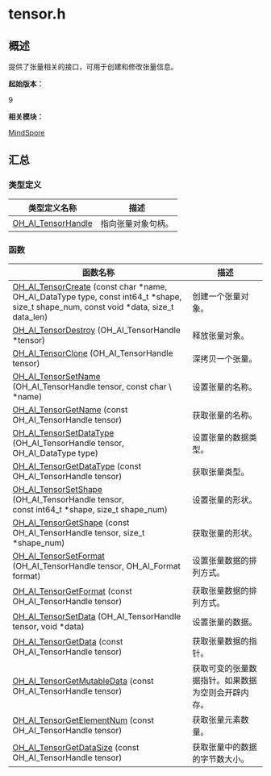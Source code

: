 # tensor.h


## 概述

提供了张量相关的接口，可用于创建和修改张量信息。

**起始版本：**

9

**相关模块：**

[MindSpore](_mind_spore.md)


## 汇总


### 类型定义

| 类型定义名称 | 描述 |
| -------- | -------- |
| [OH_AI_TensorHandle](_mind_spore.md#oh_ai_tensorhandle) | 指向张量对象句柄。 |


### 函数

| 函数名称 | 描述 |
| -------- | -------- |
| [OH_AI_TensorCreate](_mind_spore.md#oh_ai_tensorcreate) (const char \*name, OH_AI_DataType type, const int64_t \*shape, <br/>size_t shape_num, const void \*data, size_t data_len) | 创建一个张量对象。 |
| [OH_AI_TensorDestroy](_mind_spore.md#oh_ai_tensordestroy) (OH_AI_TensorHandle \*tensor) | 释放张量对象。 |
| [OH_AI_TensorClone](_mind_spore.md#oh_ai_tensorclone) (OH_AI_TensorHandle tensor) | 深拷贝一个张量。 |
| [OH_AI_TensorSetName](_mind_spore.md#oh_ai_tensorsetname) (OH_AI_TensorHandle tensor, const char \  *name) | 设置张量的名称。 |
| [OH_AI_TensorGetName](_mind_spore.md#oh_ai_tensorgetname) (const OH_AI_TensorHandle tensor) | 获取张量的名称。 |
| [OH_AI_TensorSetDataType](_mind_spore.md#oh_ai_tensorsetdatatype) (OH_AI_TensorHandle tensor, OH_AI_DataType type) | 设置张量的数据类型。 |
| [OH_AI_TensorGetDataType](_mind_spore.md#oh_ai_tensorgetdatatype) (const OH_AI_TensorHandle tensor) | 获取张量类型。 |
| [OH_AI_TensorSetShape](_mind_spore.md#oh_ai_tensorsetshape) (OH_AI_TensorHandle tensor, <br/>const int64_t \*shape, size_t shape_num) | 设置张量的形状。 |
| [OH_AI_TensorGetShape](_mind_spore.md#oh_ai_tensorgetshape) (const OH_AI_TensorHandle tensor, size_t \*shape_num) | 获取张量的形状。 |
| [OH_AI_TensorSetFormat](_mind_spore.md#oh_ai_tensorsetformat) (OH_AI_TensorHandle tensor, OH_AI_Format format) | 设置张量数据的排列方式。 |
| [OH_AI_TensorGetFormat](_mind_spore.md#oh_ai_tensorgetformat) (const OH_AI_TensorHandle tensor) | 获取张量数据的排列方式。 |
| [OH_AI_TensorSetData](_mind_spore.md#oh_ai_tensorsetdata) (OH_AI_TensorHandle tensor, void \*data) | 设置张量的数据。 |
| [OH_AI_TensorGetData](_mind_spore.md#oh_ai_tensorgetdata) (const OH_AI_TensorHandle tensor) | 获取张量数据的指针。 |
| [OH_AI_TensorGetMutableData](_mind_spore.md#oh_ai_tensorgetmutabledata) (const OH_AI_TensorHandle tensor) | 获取可变的张量数据指针。如果数据为空则会开辟内存。 |
| [OH_AI_TensorGetElementNum](_mind_spore.md#oh_ai_tensorgetelementnum) (const OH_AI_TensorHandle tensor) | 获取张量元素数量。 |
| [OH_AI_TensorGetDataSize](_mind_spore.md#oh_ai_tensorgetdatasize) (const OH_AI_TensorHandle tensor) | 获取张量中的数据的字节数大小。 |
